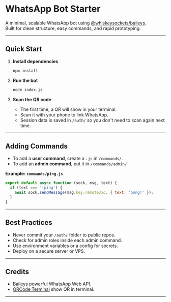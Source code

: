 # WhatsApp Bot Starter

A minimal, scalable WhatsApp bot using [@whiskeysockets/baileys](https://github.com/WhiskeySockets/Baileys).  
Built for clean structure, easy commands, and rapid prototyping.

---

## Quick Start

1. **Install dependencies**
   ```bash
   npm install
   ```

2. **Run the bot**
   ```bash
   node index.js
   ```

3. **Scan the QR code**
   - The first time, a QR will show in your terminal.
   - Scan it with your phone to link WhatsApp.
   - Session data is saved in `/auth/` so you don't need to scan again next time.

---

## Adding Commands

- To add a **user command**, create a `.js` in `/commands/`.
- To add an **admin command**, put it in `/commands/admin/`

**Example: `commands/ping.js`**
```js
export default async function (sock, msg, text) {
  if (text === '!ping') {
    await sock.sendMessage(msg.key.remoteJid, { text: 'pong!' });
  }
}
```

---

## Best Practices

- Never commit your `/auth/` folder to public repos.
- Check for admin roles inside each admin command.
- Use environment variables or a config for secrets.
- Deploy on a secure server or VPS.

---

## Credits

- [Baileys](https://github.com/WhiskeySockets/Baileys) powerful WhatsApp Web API.
- [QRCode Terminal](https://www.npmjs.com/package/qrcode-terminal) show QR in terminal.

---
